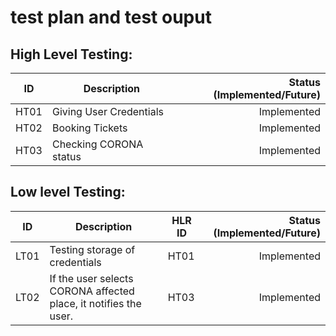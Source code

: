 # test plan and test ouput

## High Level Testing:

ID | Description | Status (Implemented/Future)
----- | ------------|----------:
HT01  | Giving User Credentials | Implemented |
HT02  | Booking Tickets | Implemented |
HT03  | Checking CORONA status | Implemented |

##  Low level Testing:


ID | Description | HLR ID| Status (Implemented/Future)
----- | ------------- |-------- | -------:
LT01 | Testing storage of credentials | HT01 |Implemented
LT02 | If the user selects CORONA affected place, it notifies the user. | HT03 | Implemented 

